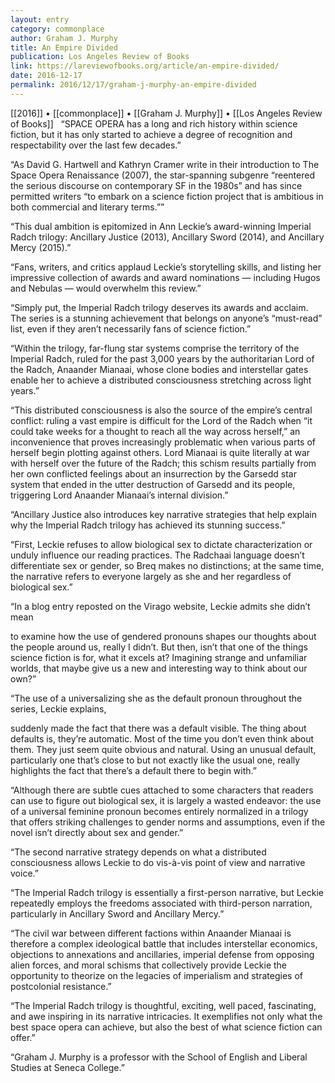 ```yaml
---
layout: entry
category: commonplace
author: Graham J. Murphy
title: An Empire Divided
publication: Los Angeles Review of Books
link: https://lareviewofbooks.org/article/an-empire-divided/
date: 2016-12-17
permalink: 2016/12/17/graham-j-murphy-an-empire-divided
---
```


[[2016]] • [[commonplace]] • [[Graham J. Murphy]] • [[Los Angeles Review of Books]]
 
“SPACE OPERA has a long and rich history within science fiction, but it has only started to achieve a degree of recognition and respectability over the last few decades.”

“As David G. Hartwell and Kathryn Cramer write in their introduction to The Space Opera Renaissance (2007), the star-spanning subgenre “reentered the serious discourse on contemporary SF in the 1980s” and has since permitted writers “to embark on a science fiction project that is ambitious in both commercial and literary terms.””

“This dual ambition is epitomized in Ann Leckie’s award-winning Imperial Radch trilogy: Ancillary Justice (2013), Ancillary Sword (2014), and Ancillary Mercy (2015).”

“Fans, writers, and critics applaud Leckie’s storytelling skills, and listing her impressive collection of awards and award nominations — including Hugos and Nebulas — would overwhelm this review.”

“Simply put, the Imperial Radch trilogy deserves its awards and acclaim. The series is a stunning achievement that belongs on anyone’s “must-read” list, even if they aren’t necessarily fans of science fiction.”

“Within the trilogy, far-flung star systems comprise the territory of the Imperial Radch, ruled for the past 3,000 years by the authoritarian Lord of the Radch, Anaander Mianaai, whose clone bodies and interstellar gates enable her to achieve a distributed consciousness stretching across light years.”

“This distributed consciousness is also the source of the empire’s central conflict: ruling a vast empire is difficult for the Lord of the Radch when “it could take weeks for a thought to reach all the way across herself,” an inconvenience that proves increasingly problematic when various parts of herself begin plotting against others. Lord Mianaai is quite literally at war with herself over the future of the Radch; this schism results partially from her own conflicted feelings about an insurrection by the Garsedd star system that ended in the utter destruction of Garsedd and its people, triggering Lord Anaander Mianaai’s internal division.”

“Ancillary Justice also introduces key narrative strategies that help explain why the Imperial Radch trilogy has achieved its stunning success.”

“First, Leckie refuses to allow biological sex to dictate characterization or unduly influence our reading practices. The Radchaai language doesn’t differentiate sex or gender, so Breq makes no distinctions; at the same time, the narrative refers to everyone largely as she and her regardless of biological sex.”

“In a blog entry reposted on the Virago website, Leckie admits she didn’t mean

to examine how the use of gendered pronouns shapes our thoughts about the people around us, really I didn’t. But then, isn’t that one of the things science fiction is for, what it excels at? Imagining strange and unfamiliar worlds, that maybe give us a new and interesting way to think about our own?”

“The use of a universalizing she as the default pronoun throughout the series, Leckie explains,

suddenly made the fact that there was a default visible. The thing about defaults is, they’re automatic. Most of the time you don’t even think about them. They just seem quite obvious and natural. Using an unusual default, particularly one that’s close to but not exactly like the usual one, really highlights the fact that there’s a default there to begin with.”

“Although there are subtle cues attached to some characters that readers can use to figure out biological sex, it is largely a wasted endeavor: the use of a universal feminine pronoun becomes entirely normalized in a trilogy that offers striking challenges to gender norms and assumptions, even if the novel isn’t directly about sex and gender.”

“The second narrative strategy depends on what a distributed consciousness allows Leckie to do vis-à-vis point of view and narrative voice.”

“The Imperial Radch trilogy is essentially a first-person narrative, but Leckie repeatedly employs the freedoms associated with third-person narration, particularly in Ancillary Sword and Ancillary Mercy.”

“The civil war between different factions within Anaander Mianaai is therefore a complex ideological battle that includes interstellar economics, objections to annexations and ancillaries, imperial defense from opposing alien forces, and moral schisms that collectively provide Leckie the opportunity to theorize on the legacies of imperialism and strategies of postcolonial resistance.”

“The Imperial Radch trilogy is thoughtful, exciting, well paced, fascinating, and awe inspiring in its narrative intricacies. It exemplifies not only what the best space opera can achieve, but also the best of what science fiction can offer.”

“Graham J. Murphy is a professor with the School of English and Liberal Studies at Seneca College.”

